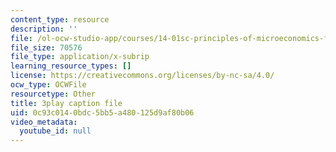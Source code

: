 ```yaml
---
content_type: resource
description: ''
file: /ol-ocw-studio-app/courses/14-01sc-principles-of-microeconomics-fall-2011/0c93c0140bdc5bb5a480125d9af80b06_TIWE0DaOlzU.vtt
file_size: 70576
file_type: application/x-subrip
learning_resource_types: []
license: https://creativecommons.org/licenses/by-nc-sa/4.0/
ocw_type: OCWFile
resourcetype: Other
title: 3play caption file
uid: 0c93c014-0bdc-5bb5-a480-125d9af80b06
video_metadata:
  youtube_id: null
---
```


